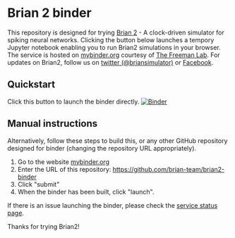 # Brian 2 binder

This repository is designed for trying [Brian 2](https://github.com/brian-team/brian2) - A clock-driven simulator for spiking neural networks. Clicking the button below launches a tempory Jupyter notebook enabling you to run Brian2 simulations in your browser. The service is hosted on [mybinder.org](http://mybinder.org/) courtesy of [The Freeman Lab](http://thefreemanlab.com/). For updates on Brian2, follow us on [twitter (@briansimulator)](https://twitter.com/briansimulator) or [Facebook](https://www.facebook.com/briansimulator). 

## Quickstart
Click this button to launch the binder directly. [![Binder](http://mybinder.org/badge.svg)](http://mybinder.org:/repo/bdevans/brian-binder)

## Manual instructions
Alternatively, follow these steps to build this, or any other GitHub repository designed for binder (changing the repository URL appropriately). 

1. Go to the website [mybinder.org](http://mybinder.org/)
2. Enter the URL of this repository: https://github.com/brian-team/brian2-binder
3. Click "submit"
4. When the binder has been built, click "launch".

If there is an issue launching the binder, please check the [service status page](http://mybinder.org/status). 

Thanks for trying Brian2! 

